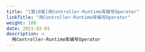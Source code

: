 ```yaml
---
title: "[第10章]用Controller-Runtime库编写Operator"
linkTitle: "用Controller-Runtime库编写Operator"
weight: 100
date: 2021-02-01
description: >
  用Controller-Runtime库编写Operator
---
```


